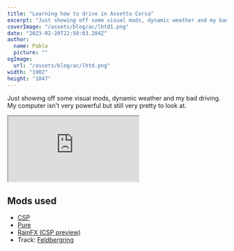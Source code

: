 ```yaml
---
title: "Learning how to drive in Assetto Corsa"
excerpt: "Just showing off some visual mods, dynamic weather and my bad driving."
coverImage: "/assets/blog/ac/lhtd1.png"
date: "2023-02-20T22:50:03.284Z"
author:
  name: Pablo
  picture: ""
ogImage:
  url: "/assets/blog/ac/lhtd.png"
width: "1902"
height: "1047"
---
```


Just showing off some visual mods, dynamic weather and my bad driving. My computer isn't very powerful but still very pretty to look at.

<div class="iframe-container">
<iframe class="responsive-iframe" src="https://www.youtube.com/embed/ZbaxtaxCVw4"></iframe>
</div>

## Mods used

- [CSP](https://acstuff.ru/patch/)
- [Pure](https://www.patreon.com/peterboese?l=es)
- [RainFX (CSP preview)](https://www.patreon.com/x4fab)
- Track: [Feldbergring](https://www.racedepartment.com/downloads/feldbergring.21195/)
